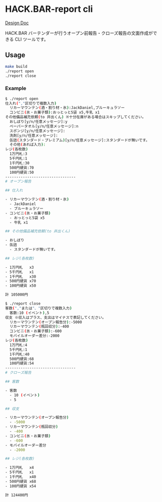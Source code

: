 # HACK.BAR-report cli

[Design Doc](https://github.com/tingtt/hackbar-report/blob/main/docs/DesignDoc.md)

HACK.BAR バーテンダーが行うオープン前報告・クローズ報告の文面作成ができる CLI ツールです。

## Usage

```sh
make build
./report open
./report close
```

### Example

```sh
$ ./report open
仕入れ(","区切りで複数入力)
  リカーマウンテン(酒・割り材・氷):JackDaniel,ブルーキュラソー
  コンビニ(氷・お菓子類):おっとっと5袋 x5,牛乳 x1
その他備品補充依頼(to 井出くん) ※十分在庫がある場合はスキップしてください。
  おしぼり[y/n/任意メッセージ]:y
  ペーパータオル[y/n/任意メッセージ]:n
  スポンジ[y/n/任意メッセージ]:
  洗剤[y/n/任意メッセージ]:
  缶詰(スタンダード・プレミアム)[y/n/任意メッセージ]:スタンダードが無いです。
  その他(あれば入力):
レジ(各枚数)
  1万円札:3
  5千円札:1
  1千円札:30
  500円硬貨:70
  100円硬貨:50
--------------------------------
# オープン報告

## 仕入れ

- リカーマウンテン(酒・割り材・氷)
  - JackDaniel
  - ブルーキュラソー
- コンビニ(氷・お菓子類)
  - おっとっと5袋 x5
  - 牛乳 x1

## その他備品補充依頼(to 井出くん)

- おしぼり
- 缶詰
  - スタンダードが無いです。

## レジ(各枚数)

- 1万円札   x3
- 5千円札   x1
- 1千円札   x30
- 500円硬貨 x70
- 100円硬貨 x50

計 105000円

```

```sh
$ ./report close
客数(","または"、"区切りで複数入力)
  客数:10 (イベント),5
収支 ※収入はプラス、支出はマイナスで表記してください。
  リカーマウンテン(オープン報告分):-5000
  リカーマウンテン(瓶回収分):-400
  コンビニ(氷・お菓子類):-600
  モバイルオーダー差分:-2000
レジ(各枚数)
  1万円札:4
  5千円札:1
  1千円札:40
  500円硬貨:68
  100円硬貨:54
--------------------------------
# クローズ報告

## 客数

- 客数
  - 10 (イベント)
  - 5

## 収支

- リカーマウンテン(オープン報告分)
  - -5000
- リカーマウンテン(瓶回収分)
  - -400
- コンビニ(氷・お菓子類)
  - -600
- モバイルオーダー差分
  - -2000

## レジ(各枚数)

- 1万円札   x4
- 5千円札   x1
- 1千円札   x40
- 500円硬貨 x68
- 100円硬貨 x54

計 124400円

```
